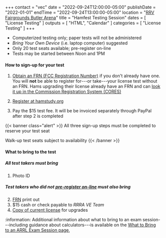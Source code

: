 +++
contact = "vec"
date = "2022-09-24T12:00:00-05:00"
publishDate = "2022-01-01"
endTime = "2022-09-24T13:00:00-05:00"
location = "[RRV Fairgrounds Butler Arena](/places/rrv-fairgrounds-butler-arena/)"
title = "Hamfest Testing Session"
dates = [ "License Testing" ]
outputs = [ "HTML", "Calendar" ]
categories = [ "License Testing" ]
+++
* Computerized testing only; paper tests will not be administered
* *Bring Your Own Device* (i.e. laptop computer) suggested
* Only 20 test seats available; pre-register on-line
* Tests may be started between Noon and 1PM

#### How to sign-up for your test

1. [Obtain an FRN (FCC Registration Number)](https://apps.fcc.gov/coresWeb/regEntityType.do)
if you don't already have one. You will **not** be able to register
for---or take---your license test without an FRN. Hams upgrading their
license already have an FRN and can
[look it up in the Commission Registration System (CORES)](https://apps.fcc.gov/cores/simpleSearch.do?csfrToken=)

2. [Register at hamstudy.org](https://hamstudy.org/sessions/628538dbee6eb017e7fcaa9c/1)

3. Pay the $15 test fee. It will be be invoiced separately through
PayPal after step 2 is completed

{{< banner class="alert" >}}
All three sign-up steps must be completed to reserve your test seat

Walk-up test seats subject to availability
{{< /banner >}}

#### What to bring to the test

##### All test takers must bring
1. Photo ID

##### Test takers who did not [pre-register on-line](https://hamstudy.org/sessions/60d14f59113f1d51c01f9dae/1) must ***also*** bring
2. [FRN](https://www.fcc.gov/wireless/support/universal-licensing-system-uls-resources/new-users-guide-getting-started-universal) print out
2. $15 cash or check payable to *RRRA VE Team*
2. [Copy of current license](http://www.arrl.org/obtain-license-copy) for upgrades

:information: Additional information about what to bring to an exam session---including guidance
about calculators---is available on the
[What to Bring to an ARRL Exam Session page](http://www.arrl.org/what-to-bring-to-an-exam-session),

